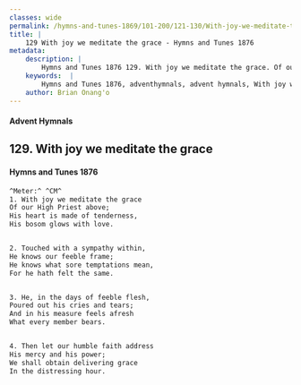 ```yaml
---
classes: wide
permalink: /hymns-and-tunes-1869/101-200/121-130/With-joy-we-meditate-the-grace/
title: |
    129 With joy we meditate the grace - Hymns and Tunes 1876
metadata:
    description: |
        Hymns and Tunes 1876 129. With joy we meditate the grace. Of our High Priest above; His heart is made of tenderness, His bosom glows with love. 
    keywords:  |
        Hymns and Tunes 1876, adventhymnals, advent hymnals, With joy we meditate the grace, Of our High Priest above;, 
    author: Brian Onang'o
---
```


#### Advent Hymnals
## 129. With joy we meditate the grace
####  Hymns and Tunes 1876

```txt
^Meter:^ ^CM^
1. With joy we meditate the grace
Of our High Priest above;
His heart is made of tenderness,
His bosom glows with love.


2. Touched with a sympathy within,
He knows our feeble frame;
He knows what sore temptations mean,
For he hath felt the same.


3. He, in the days of feeble flesh,
Poured out his cries and tears;
And in his measure feels afresh
What every member bears.


4. Then let our humble faith address
His mercy and his power;
We shall obtain delivering grace
In the distressing hour.
```